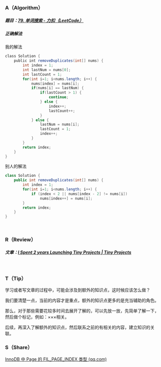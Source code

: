 ### A（Algorithm）
##### 题目：[79. 单词搜索 - 力扣（LeetCode）](https://leetcode.cn/problems/word-search/)

##### 正确解法
我的解法
```java
class Solution {
    public int removeDuplicates(int[] nums) {
		int index = 1;
        int lastNum = nums[0];
        int lastCount = 1;
        for(int i=1; i<nums.length; i++) {
            nums[index] = nums[i];
            if(nums[i] == lastNum) {
                if(lastCount > 1) {
                    continue;
                } else {
                    index++;
                    lastCount++;
                }
            } else {
                lastNum = nums[i];
                lastCount = 1;
                index++;
            }
        }
        return index;
    }
}
```

别人的解法
```java
class Solution {
    public int removeDuplicates(int[] nums) {   
        int index = 1;
        for(int i=1; i<nums.length; i++) {
            if (index < 2 || nums[index - 2] != nums[i])
                nums[index++] = nums[i];
        }
        return index;
    }
}
```
<br/>

### R（Review）
##### 文章：[I Spent 2 years Launching Tiny Projects | Tiny Projects](https://tinyprojects.dev/posts/i_spent_two_years_launching_tiny_projects)
<br/>

### T（Tip）
学习或者写文章的过程中，可能会涉及到额外的知识点，这时候应该怎么做？

我们要清楚一点，当前的内容才是重点，额外的知识点更多的是充当辅助的角色。

那么，对于那些需要花较多时间去展开了解的，可以先放一放，先简单了解一下，然后做个标记，例如：×××相关。

后续，再深入了解额外的知识点，然后联系之前的有相关的内容，建立知识的关联。
<br/>

### S（Share）
[InnoDB 中 Page 的 FIL_PAGE_INDEX 类型 (qq.com)](https://mp.weixin.qq.com/s/93raKpmFyu5Q2AERfoZEjw)